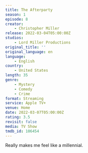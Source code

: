 ```yaml
---
title: The Afterparty
season: 1
episode: 8
creator:
    - Christopher Miller
release: 2022-03-04T05:00:00Z
studios:
    - Lord Miller Productions
original_title: ''
original_language: en
language:
    - English
country:
    - United States
length: 35
genre:
    - Mystery
    - Comedy
    - Crime
format: Streaming
service: Apple TV+
venue: Home
date: 2022-03-07T05:00:00Z
rating: 3.5
revisit: false
media: TV Show
tmdb_id: 106454
---
```


Really makes me feel like a millennial.
